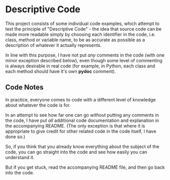 Descriptive Code
================

This project consists of some individual code examples, which attempt to test
the principle of "Descriptive Code" - the idea that source code can be made more
readable simply by choosing each identifier in the code, i.e. class, method or variable
name, to be as accurate as possible as a description of whatever it actually represents.

In line with this purpose, I have not put *any* comments in the code (with one minor 
exception described below), even though some level of commenting is always desirable in real code
(for example, in Python, each class and each method should have it's own **pydoc** comment).

Code Notes
----------

In practice, everyone comes to code with a different level of knowledge about whatever the
code is for.

In an attempt to see how far one can go *without* putting any comments in the code, I
have put *all* additional code documentation and explanation in the accompanying README.
(The only exception is that where it is appropriate to give credit for other related code in the code
itself, I have done so.)

So, if you think that you already know everything about the subject of the code, you can go
straight into the code and see how easily you can understand it.

But if you get stuck, read the accompanying README file, and then go back into the code.
